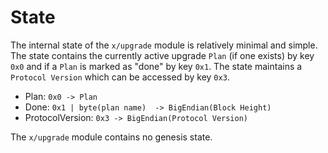 <!--
order: 2
-->

# State

The internal state of the `x/upgrade` module is relatively minimal and simple. The
state contains the currently active upgrade `Plan` (if one exists) by key
`0x0` and if a `Plan` is marked as "done" by key `0x1`. The state maintains a 
`Protocol Version` which can be accessed by key `0x3`. 

- Plan: `0x0 -> Plan`
- Done: `0x1 | byte(plan name)  -> BigEndian(Block Height)`
- ProtocolVersion: `0x3 -> BigEndian(Protocol Version)`

The `x/upgrade` module contains no genesis state.
